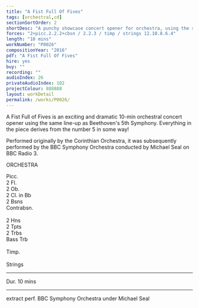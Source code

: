 ```yaml
---
title: "A Fist Full Of Fives"
tags: [orchestral,cd]
sectionSortOrder: 2
shortDesc: "A punchy showcase concert opener for orchestra, using the same line-up as Beethoven 5"
forces: "2+picc.2.2.2+cbsn / 2.2.3 / timp / strings 12.10.8.6.4"
length: "10 mins"
workNumber: "P0026"
compositionYear: "2016"
pdf: "A Fist Full Of Fives"
hire: yes
buy: ""
recording: ""
audioIndex: 26
privateAudioIndex: 102
projectColour: 888888
layout: workDetail
permalink: /works/P0026/
---
```

<div class="pdMainContent">
    <p>
    A Fist Full of Fives is an exciting and dramatic 10-min orchestral concert opener using the same line-up as Beethoven's 5th Symphony. Everything in the piece derives from the number 5 in some way!
    </p>
    <p>
    ​Performed originally by the Corinthian Orchestra, it was subsequently performed by the BBC Symphony Orchestra conducted by Michael Seal on BBC Radio 3.
    </p>
</div>

<div class="pdSidebar">
    <div class="pdSidebarSection">
        <div class="pdSidebarSectionTitle" style="color: #{{ projectColour }}">ORCHESTRA</div>
        <p>
            Picc.<br />
            2 Fl.<br />
            2 Ob.<br />
            2 Cl. in Bb<br />
            2 Bsns<br />
            Contrabsn.<br />
            <br />
            2 Hns<br />
            2 Tpts<br />
            2 Trbs<br />
            Bass Trb<br />
            <br />
            Timp.<br />
            <br />
            Strings
        </p>
    </div>
    <hr />
    <p>Dur. 10 mins</p>
    <hr />
    <p>extract perf. BBC Symphony Orchestra under Michael Seal</p>
</div>